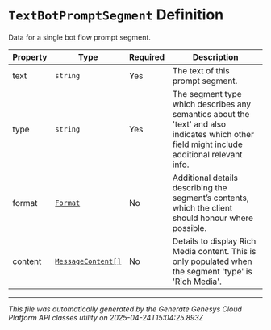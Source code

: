 # `TextBotPromptSegment` Definition

Data for a single bot flow prompt segment.

| Property | Type | Required | Description |
|----------|------|----------|-------------|
| text | `string` | Yes | The text of this prompt segment. |
| type | `string` | Yes | The segment type which describes any semantics about the 'text' and also indicates which other field might include additional relevant info. |
| format | [`Format`](format-definition.md) | No | Additional details describing the segment’s contents, which the client should honour where possible. |
| content | [`MessageContent[]`](messagecontent-definition.md) | No | Details to display Rich Media content. This is only populated when the segment 'type' is 'Rich Media'. |

---

*This file was automatically generated by the Generate Genesys Cloud Platform API classes utility on 2025-04-24T15:04:25.893Z*